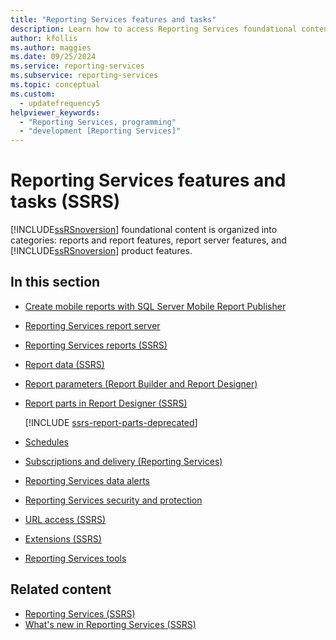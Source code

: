 ```yaml
---
title: "Reporting Services features and tasks"
description: Learn how to access Reporting Services foundational content organized by reports and report features, report server features, and Reporting Services product features.
author: kfollis
ms.author: maggies
ms.date: 09/25/2024
ms.service: reporting-services
ms.subservice: reporting-services
ms.topic: conceptual
ms.custom:
  - updatefrequency5
helpviewer_keywords:
  - "Reporting Services, programming"
  - "development [Reporting Services]"
---
```

# Reporting Services features and tasks (SSRS)
  [!INCLUDE[ssRSnoversion](../includes/ssrsnoversion-md.md)] foundational content is organized into categories: reports and report features, report server features, and [!INCLUDE[ssRSnoversion](../includes/ssrsnoversion-md.md)] product features.  
  
## In this section

- [Create mobile reports with SQL Server Mobile Report Publisher](../reporting-services/mobile-reports/create-mobile-reports-with-sql-server-mobile-report-publisher.md)  
  
- [Reporting Services report server](../reporting-services/report-server-sharepoint/reporting-services-report-server.md)  
  
- [Reporting Services reports &#40;SSRS&#41;](../reporting-services/reports/reporting-services-reports-ssrs.md)  
  
- [Report data &#40;SSRS&#41;](../reporting-services/report-data/report-data-ssrs.md)  
  
- [Report parameters &#40;Report Builder and Report Designer&#41;](../reporting-services/report-design/report-parameters-report-builder-and-report-designer.md)  
  
- [Report parts in Report Designer &#40;SSRS&#41;](../reporting-services/report-design/report-parts-in-report-designer-ssrs.md)  
 
   [!INCLUDE [ssrs-report-parts-deprecated](../includes/ssrs-report-parts-deprecated.md)]  
 
- [Schedules](../reporting-services/subscriptions/schedules.md)  
  
- [Subscriptions and delivery &#40;Reporting Services&#41;](../reporting-services/subscriptions/subscriptions-and-delivery-reporting-services.md)  
  
- [Reporting Services data alerts](../reporting-services/reporting-services-data-alerts.md)  
  
- [Reporting Services security and protection](../reporting-services/security/reporting-services-security-and-protection.md)  
  
- [URL access &#40;SSRS&#41;](../reporting-services/url-access-ssrs.md)  
  
- [Extensions &#40;SSRS&#41;](../reporting-services/extensions-ssrs.md)  
  
- [Reporting Services tools](../reporting-services/tools/reporting-services-tools.md)  
  
## Related content

- [Reporting Services &#40;SSRS&#41;](../reporting-services/create-deploy-and-manage-mobile-and-paginated-reports.md)
- [What's new in Reporting Services &#40;SSRS&#41;](../reporting-services/what-s-new-in-sql-server-reporting-services-ssrs.md)
